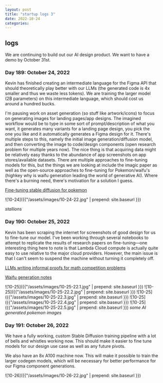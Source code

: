 ```yaml
---
layout: post
title: "startup logs 3"
date: 2022-10-24
categories:
---
```

## logs
We are continuing to build out our AI design product. We want to have a demo by October 31st.

### Day 189: October 24, 2022
Kevin has finished creating an intermediate language for the Figma API that should theoretically play better with our LLMs (the generated code is 4x smaller and thus we waste less tokens). We are training the larger model (2B parameters) on this intermediate language, which should cost us around a hundred bucks.

I'm pausing work on asset generation (so stuff like artwork/icons) to focus on generating images for landing pages/app designs. The imagined workflow would be to type in some sort of prompt/description of what you want, it generates many variants for a landing page design, you pick the one you like and it automatically generates a Figma design for it. There's multiple steps to this, namely the initial image generation/diffusion model, and then converting the image to code/design components (open research problem for multiple years now). The nice thing is that acquiring data might be relatively easy thanks to the abundance of app screenshots on app stores/available datasets. There are multiple approaches to fine-tuning models for this, but the things we are looking at include the imagic paper as well as the open-source approaches to fine-tuning for Pokemon/waifu's (highkey why is waifu generation leading the world of generative AI). Where there's a burning need, there's motivation for a solution I guess.

[Fine-tuning stable diffusion for pokemon](https://lambdalabs.com/blog/how-to-fine-tune-stable-diffusion-how-we-made-the-text-to-pokemon-model-at-lambda/)

![10-24]({{"/assets/images/10-24-22.jpg" | prepend: site.baseurl }})

*stallions*

### Day 190: October 25, 2022
Kevin has been scraping the internet for screenshots of good design for us to fine-tune our model. I've been working through several notebooks to attempt to replicate the results of research papers on fine-tuning—one interesting thing here to note is that Lambda Cloud compute is actually quite easy to use relative to the major cloud providers. However, the main issue is that I can't seem to suspend the machine without turning it completely off.

[LLMs writing informal proofs for math competition problems](https://twitter.com/AlbertQJiang/status/1584877475502301184)

[Waifu generation notes](https://gist.github.com/harubaru/f727cedacae336d1f7877c4bbe2196e1)

![10-25]({{"/assets/images/10-25-22.1.jpg" | prepend: site.baseurl }})
![10-25]({{"/assets/images/10-25-22.2.jpg" | prepend: site.baseurl }})
![10-25]({{"/assets/images/10-25-22.3.jpg" | prepend: site.baseurl }})
![10-25]({{"/assets/images/10-25-22.4.jpg" | prepend: site.baseurl }})
![10-25]({{"/assets/images/10-25-22.5.jpg" | prepend: site.baseurl }})
*some AI generated pokemon images*

### Day 191: October 26, 2022
We have a fully working, custom Stable Diffusion training pipeline with a lot of bells and whistles working now. This should make it easier to fine tune models for our design use case as well as any future pivots. 

We also have an 8x A100 machine now. This will make it possible to train the larger codegen models, which will be necessary for better performance for our Figma component generations.

![10-26]({{"/assets/images/10-26-22.jpg" | prepend: site.baseurl }})